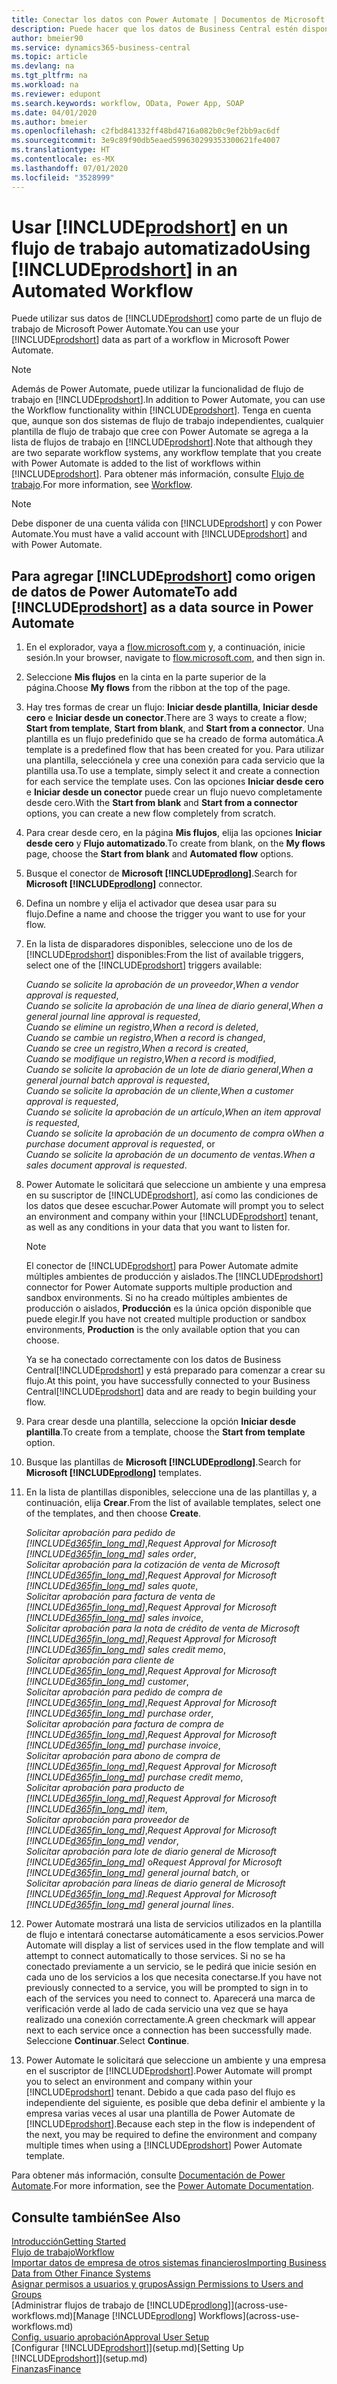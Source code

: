 ```yaml
---
title: Conectar los datos con Power Automate | Documentos de Microsoft
description: Puede hacer que los datos de Business Central estén disponibles como un origen de datos y especificar una URL de OData de sus servicios web para generar un flujo de trabajo automatizado.
author: bmeier90
ms.service: dynamics365-business-central
ms.topic: article
ms.devlang: na
ms.tgt_pltfrm: na
ms.workload: na
ms.reviewer: edupont
ms.search.keywords: workflow, OData, Power App, SOAP
ms.date: 04/01/2020
ms.author: bmeier
ms.openlocfilehash: c2fbd841332ff48bd4716a082b0c9ef2bb9ac6df
ms.sourcegitcommit: 3e9c89f90db5eaed599630299353300621fe4007
ms.translationtype: HT
ms.contentlocale: es-MX
ms.lasthandoff: 07/01/2020
ms.locfileid: "3528999"
---
```

# <a name="using-prodshort-in-an-automated-workflow"></a><span data-ttu-id="68bb7-103">Usar [!INCLUDE[prodshort](includes/prodshort.md)] en un flujo de trabajo automatizado</span><span class="sxs-lookup"><span data-stu-id="68bb7-103">Using [!INCLUDE[prodshort](includes/prodshort.md)] in an Automated Workflow</span></span>

<span data-ttu-id="68bb7-104">Puede utilizar sus datos de [!INCLUDE[prodshort](includes/prodshort.md)] como parte de un flujo de trabajo de Microsoft Power Automate.</span><span class="sxs-lookup"><span data-stu-id="68bb7-104">You can use your [!INCLUDE[prodshort](includes/prodshort.md)] data as part of a workflow in Microsoft Power Automate.</span></span>

> [!NOTE]
> <span data-ttu-id="68bb7-105">Además de Power Automate, puede utilizar la funcionalidad de flujo de trabajo en [!INCLUDE[prodshort](includes/prodshort.md)].</span><span class="sxs-lookup"><span data-stu-id="68bb7-105">In addition to Power Automate, you can use the Workflow functionality within [!INCLUDE[prodshort](includes/prodshort.md)].</span></span> <span data-ttu-id="68bb7-106">Tenga en cuenta que, aunque son dos sistemas de flujo de trabajo independientes, cualquier plantilla de flujo de trabajo que cree con Power Automate se agrega a la lista de flujos de trabajo en [!INCLUDE[prodshort](includes/prodshort.md)].</span><span class="sxs-lookup"><span data-stu-id="68bb7-106">Note that although they are two separate workflow systems, any workflow template that you create with Power Automate is added to the list of workflows  within [!INCLUDE[prodshort](includes/prodshort.md)].</span></span> <span data-ttu-id="68bb7-107">Para obtener más información, consulte [Flujo de trabajo](across-workflow.md).</span><span class="sxs-lookup"><span data-stu-id="68bb7-107">For more information, see [Workflow](across-workflow.md).</span></span>  

> [!NOTE]  
> <span data-ttu-id="68bb7-108">Debe disponer de una cuenta válida con [!INCLUDE[prodshort](includes/prodshort.md)] y con Power Automate.</span><span class="sxs-lookup"><span data-stu-id="68bb7-108">You must have a valid account with [!INCLUDE[prodshort](includes/prodshort.md)] and with Power Automate.</span></span>  

## <a name="to-add-prodshort-as-a-data-source-in-power-automate"></a><span data-ttu-id="68bb7-109">Para agregar [!INCLUDE[prodshort](includes/prodshort.md)] como origen de datos de Power Automate</span><span class="sxs-lookup"><span data-stu-id="68bb7-109">To add [!INCLUDE[prodshort](includes/prodshort.md)] as a data source in Power Automate</span></span>

1. <span data-ttu-id="68bb7-110">En el explorador, vaya a [flow.microsoft.com](https://flow.microsoft.com) y, a continuación, inicie sesión.</span><span class="sxs-lookup"><span data-stu-id="68bb7-110">In your browser, navigate to [flow.microsoft.com](https://flow.microsoft.com), and then sign in.</span></span>
2. <span data-ttu-id="68bb7-111">Seleccione **Mis flujos** en la cinta en la parte superior de la página.</span><span class="sxs-lookup"><span data-stu-id="68bb7-111">Choose **My flows** from the ribbon at the top of the page.</span></span>
3. <span data-ttu-id="68bb7-112">Hay tres formas de crear un flujo: **Iniciar desde plantilla**, **Iniciar desde cero** e **Iniciar desde un conector**.</span><span class="sxs-lookup"><span data-stu-id="68bb7-112">There are 3 ways to create a flow; **Start from template**, **Start from blank**, and **Start from a connector**.</span></span> <span data-ttu-id="68bb7-113">Una plantilla es un flujo predefinido que se ha creado de forma automática.</span><span class="sxs-lookup"><span data-stu-id="68bb7-113">A template is a predefined flow that has been created for you.</span></span> <span data-ttu-id="68bb7-114">Para utilizar una plantilla, selecciónela y cree una conexión para cada servicio que la plantilla usa.</span><span class="sxs-lookup"><span data-stu-id="68bb7-114">To use a template, simply select it and create a connection for each service the template uses.</span></span> <span data-ttu-id="68bb7-115">Con las opciones **Iniciar desde cero** e **Iniciar desde un conector** puede crear un flujo nuevo completamente desde cero.</span><span class="sxs-lookup"><span data-stu-id="68bb7-115">With the **Start from blank** and **Start from a connector** options, you can create a new flow completely from scratch.</span></span>
4. <span data-ttu-id="68bb7-116">Para crear desde cero, en la página **Mis flujos**, elija las opciones **Iniciar desde cero** y **Flujo automatizado**.</span><span class="sxs-lookup"><span data-stu-id="68bb7-116">To create from blank, on the **My flows** page, choose the **Start from blank** and **Automated flow** options.</span></span>
5. <span data-ttu-id="68bb7-117">Busque el conector de **Microsoft [!INCLUDE[prodlong](includes/prodlong.md)]**.</span><span class="sxs-lookup"><span data-stu-id="68bb7-117">Search for **Microsoft [!INCLUDE[prodlong](includes/prodlong.md)]** connector.</span></span>
6. <span data-ttu-id="68bb7-118">Defina un nombre y elija el activador que desea usar para su flujo.</span><span class="sxs-lookup"><span data-stu-id="68bb7-118">Define a name and choose the trigger you want to use for your flow.</span></span>
7. <span data-ttu-id="68bb7-119">En la lista de disparadores disponibles, seleccione uno de los de [!INCLUDE[prodshort](includes/prodshort.md)] disponibles:</span><span class="sxs-lookup"><span data-stu-id="68bb7-119">From the list of available triggers, select one of the [!INCLUDE[prodshort](includes/prodshort.md)] triggers available:</span></span>  

    <span data-ttu-id="68bb7-120">*Cuando se solicite la aprobación de un proveedor*,</span><span class="sxs-lookup"><span data-stu-id="68bb7-120">*When a vendor approval is requested*,</span></span>  
    <span data-ttu-id="68bb7-121">*Cuando se solicite la aprobación de una línea de diario general*,</span><span class="sxs-lookup"><span data-stu-id="68bb7-121">*When a general journal line approval is requested*,</span></span>  
    <span data-ttu-id="68bb7-122">*Cuando se elimine un registro*,</span><span class="sxs-lookup"><span data-stu-id="68bb7-122">*When a record is deleted*,</span></span>  
    <span data-ttu-id="68bb7-123">*Cuando se cambie un registro*,</span><span class="sxs-lookup"><span data-stu-id="68bb7-123">*When a record is changed*,</span></span>  
    <span data-ttu-id="68bb7-124">*Cuando se cree un registro*,</span><span class="sxs-lookup"><span data-stu-id="68bb7-124">*When a record is created*,</span></span>  
    <span data-ttu-id="68bb7-125">*Cuando se modifique un registro*,</span><span class="sxs-lookup"><span data-stu-id="68bb7-125">*When a record is modified*,</span></span>  
    <span data-ttu-id="68bb7-126">*Cuando se solicite la aprobación de un lote de diario general*,</span><span class="sxs-lookup"><span data-stu-id="68bb7-126">*When a general journal batch approval is requested*,</span></span>  
    <span data-ttu-id="68bb7-127">*Cuando se solicite la aprobación de un cliente*,</span><span class="sxs-lookup"><span data-stu-id="68bb7-127">*When a customer approval is requested*,</span></span>  
    <span data-ttu-id="68bb7-128">*Cuando se solicite la aprobación de un artículo*,</span><span class="sxs-lookup"><span data-stu-id="68bb7-128">*When an item approval is requested*,</span></span>  
    <span data-ttu-id="68bb7-129">*Cuando se solicite la aprobación de un documento de compra* o</span><span class="sxs-lookup"><span data-stu-id="68bb7-129">*When a purchase document approval is requested*, or</span></span>  
    <span data-ttu-id="68bb7-130">*Cuando se solicite la aprobación de un documento de ventas*.</span><span class="sxs-lookup"><span data-stu-id="68bb7-130">*When a sales document approval is requested*.</span></span>

8. <span data-ttu-id="68bb7-131">Power Automate le solicitará que seleccione un ambiente y una empresa en su suscriptor de [!INCLUDE[prodshort](includes/prodshort.md)], así como las condiciones de los datos que desee escuchar.</span><span class="sxs-lookup"><span data-stu-id="68bb7-131">Power Automate will prompt you to select an environment and company within your [!INCLUDE[prodshort](includes/prodshort.md)] tenant, as well as any conditions in your data that you want to listen for.</span></span>

    > [!NOTE]
    > <span data-ttu-id="68bb7-132">El conector de [!INCLUDE[prodshort](includes/prodshort.md)] para Power Automate admite múltiples ambientes de producción y aislados.</span><span class="sxs-lookup"><span data-stu-id="68bb7-132">The [!INCLUDE[prodshort](includes/prodshort.md)] connector for Power Automate supports multiple production and sandbox environments.</span></span> <span data-ttu-id="68bb7-133">Si no ha creado múltiples ambientes de producción o aislados, **Producción** es la única opción disponible que puede elegir.</span><span class="sxs-lookup"><span data-stu-id="68bb7-133">If you have not created multiple production or sandbox environments, **Production** is the only available option that you can choose.</span></span>  

    <span data-ttu-id="68bb7-134">Ya se ha conectado correctamente con los datos de Business Central[!INCLUDE[prodshort](includes/prodshort.md)] y está preparado para comenzar a crear su flujo.</span><span class="sxs-lookup"><span data-stu-id="68bb7-134">At this point, you have successfully connected to your Business Central[!INCLUDE[prodshort](includes/prodshort.md)] data and are ready to begin building your flow.</span></span>

9. <span data-ttu-id="68bb7-135">Para crear desde una plantilla, seleccione la opción **Iniciar desde plantilla**.</span><span class="sxs-lookup"><span data-stu-id="68bb7-135">To create from a template, choose the **Start from template** option.</span></span>
10. <span data-ttu-id="68bb7-136">Busque las plantillas de **Microsoft [!INCLUDE[prodlong](includes/prodlong.md)]**.</span><span class="sxs-lookup"><span data-stu-id="68bb7-136">Search for **Microsoft [!INCLUDE[prodlong](includes/prodlong.md)]** templates.</span></span>
11. <span data-ttu-id="68bb7-137">En la lista de plantillas disponibles, seleccione una de las plantillas y, a continuación, elija **Crear**.</span><span class="sxs-lookup"><span data-stu-id="68bb7-137">From the list of available templates, select one of the templates, and then choose **Create**.</span></span>  

    <span data-ttu-id="68bb7-138">*Solicitar aprobación para pedido de [!INCLUDE[d365fin_long_md](includes/d365fin_long_md.md)]*,</span><span class="sxs-lookup"><span data-stu-id="68bb7-138">*Request Approval for Microsoft [!INCLUDE[d365fin_long_md](includes/d365fin_long_md.md)] sales order*,</span></span>  
    <span data-ttu-id="68bb7-139">*Solicitar aprobación para la cotización de venta de Microsoft [!INCLUDE[d365fin_long_md](includes/d365fin_long_md.md)]*,</span><span class="sxs-lookup"><span data-stu-id="68bb7-139">*Request Approval for Microsoft [!INCLUDE[d365fin_long_md](includes/d365fin_long_md.md)] sales quote*,</span></span>  
    <span data-ttu-id="68bb7-140">*Solicitar aprobación para factura de venta de [!INCLUDE[d365fin_long_md](includes/d365fin_long_md.md)]*,</span><span class="sxs-lookup"><span data-stu-id="68bb7-140">*Request Approval for Microsoft [!INCLUDE[d365fin_long_md](includes/d365fin_long_md.md)] sales invoice*,</span></span>  
    <span data-ttu-id="68bb7-141">*Solicitar aprobación para la nota de crédito de venta de Microsoft [!INCLUDE[d365fin_long_md](includes/d365fin_long_md.md)]*,</span><span class="sxs-lookup"><span data-stu-id="68bb7-141">*Request Approval for Microsoft [!INCLUDE[d365fin_long_md](includes/d365fin_long_md.md)] sales credit memo*,</span></span>  
    <span data-ttu-id="68bb7-142">*Solicitar aprobación para cliente de [!INCLUDE[d365fin_long_md](includes/d365fin_long_md.md)]*,</span><span class="sxs-lookup"><span data-stu-id="68bb7-142">*Request Approval for Microsoft [!INCLUDE[d365fin_long_md](includes/d365fin_long_md.md)] customer*,</span></span>  
    <span data-ttu-id="68bb7-143">*Solicitar aprobación para pedido de compra de [!INCLUDE[d365fin_long_md](includes/d365fin_long_md.md)]*,</span><span class="sxs-lookup"><span data-stu-id="68bb7-143">*Request Approval for Microsoft [!INCLUDE[d365fin_long_md](includes/d365fin_long_md.md)] purchase order*,</span></span>  
    <span data-ttu-id="68bb7-144">*Solicitar aprobación para factura de compra de [!INCLUDE[d365fin_long_md](includes/d365fin_long_md.md)]*,</span><span class="sxs-lookup"><span data-stu-id="68bb7-144">*Request Approval for Microsoft [!INCLUDE[d365fin_long_md](includes/d365fin_long_md.md)] purchase invoice*,</span></span>  
    <span data-ttu-id="68bb7-145">*Solicitar aprobación para abono de compra de [!INCLUDE[d365fin_long_md](includes/d365fin_long_md.md)]*,</span><span class="sxs-lookup"><span data-stu-id="68bb7-145">*Request Approval for Microsoft [!INCLUDE[d365fin_long_md](includes/d365fin_long_md.md)] purchase credit memo*,</span></span>  
    <span data-ttu-id="68bb7-146">*Solicitar aprobación para producto de [!INCLUDE[d365fin_long_md](includes/d365fin_long_md.md)]*,</span><span class="sxs-lookup"><span data-stu-id="68bb7-146">*Request Approval for Microsoft [!INCLUDE[d365fin_long_md](includes/d365fin_long_md.md)] item*,</span></span>  
    <span data-ttu-id="68bb7-147">*Solicitar aprobación para proveedor de [!INCLUDE[d365fin_long_md](includes/d365fin_long_md.md)]*,</span><span class="sxs-lookup"><span data-stu-id="68bb7-147">*Request Approval for Microsoft [!INCLUDE[d365fin_long_md](includes/d365fin_long_md.md)] vendor*,</span></span>  
    <span data-ttu-id="68bb7-148">*Solicitar aprobación para lote de diario general de Microsoft [!INCLUDE[d365fin_long_md](includes/d365fin_long_md.md)]* o</span><span class="sxs-lookup"><span data-stu-id="68bb7-148">*Request Approval for Microsoft [!INCLUDE[d365fin_long_md](includes/d365fin_long_md.md)] general journal batch*, or</span></span>    
    <span data-ttu-id="68bb7-149">*Solicitar aprobación para líneas de diario general de Microsoft [!INCLUDE[d365fin_long_md](includes/d365fin_long_md.md)]*.</span><span class="sxs-lookup"><span data-stu-id="68bb7-149">*Request Approval for Microsoft [!INCLUDE[d365fin_long_md](includes/d365fin_long_md.md)] general journal lines*.</span></span>  
12. <span data-ttu-id="68bb7-150">Power Automate mostrará una lista de servicios utilizados en la plantilla de flujo e intentará conectarse automáticamente a esos servicios.</span><span class="sxs-lookup"><span data-stu-id="68bb7-150">Power Automate will display a list of services used in the flow template and will attempt to connect automatically to those services.</span></span> <span data-ttu-id="68bb7-151">Si no se ha conectado previamente a un servicio, se le pedirá que inicie sesión en cada uno de los servicios a los que necesita conectarse.</span><span class="sxs-lookup"><span data-stu-id="68bb7-151">If you have not previously connected to a service, you will be prompted to sign in to each of the services you need to connect to.</span></span> <span data-ttu-id="68bb7-152">Aparecerá una marca de verificación verde al lado de cada servicio una vez que se haya realizado una conexión correctamente.</span><span class="sxs-lookup"><span data-stu-id="68bb7-152">A green checkmark will appear next to each service once a connection has been successfully made.</span></span> <span data-ttu-id="68bb7-153">Seleccione **Continuar**.</span><span class="sxs-lookup"><span data-stu-id="68bb7-153">Select **Continue**.</span></span>
13. <span data-ttu-id="68bb7-154">Power Automate le solicitará que seleccione un ambiente y una empresa en el suscriptor de [!INCLUDE[prodshort](includes/prodshort.md)].</span><span class="sxs-lookup"><span data-stu-id="68bb7-154">Power Automate will prompt you to select an environment and company within your [!INCLUDE[prodshort](includes/prodshort.md)] tenant.</span></span> <span data-ttu-id="68bb7-155">Debido a que cada paso del flujo es independiente del siguiente, es posible que deba definir el ambiente y la empresa varias veces al usar una plantilla de Power Automate de [!INCLUDE[prodshort](includes/prodshort.md)].</span><span class="sxs-lookup"><span data-stu-id="68bb7-155">Because each step in the flow is independent of the next, you may be required to define the environment and company multiple times when using a [!INCLUDE[prodshort](includes/prodshort.md)] Power Automate template.</span></span>

<span data-ttu-id="68bb7-156">Para obtener más información, consulte [Documentación de Power Automate](/power-automate/getting-started).</span><span class="sxs-lookup"><span data-stu-id="68bb7-156">For more information, see the [Power Automate Documentation](/power-automate/getting-started).</span></span>

## <a name="see-also"></a><span data-ttu-id="68bb7-157">Consulte también</span><span class="sxs-lookup"><span data-stu-id="68bb7-157">See Also</span></span>

[<span data-ttu-id="68bb7-158">Introducción</span><span class="sxs-lookup"><span data-stu-id="68bb7-158">Getting Started</span></span>](product-get-started.md)  
[<span data-ttu-id="68bb7-159">Flujo de trabajo</span><span class="sxs-lookup"><span data-stu-id="68bb7-159">Workflow</span></span>](across-workflow.md)  
[<span data-ttu-id="68bb7-160">Importar datos de empresa de otros sistemas financieros</span><span class="sxs-lookup"><span data-stu-id="68bb7-160">Importing Business Data from Other Finance Systems</span></span>](across-import-data-configuration-packages.md)  
[<span data-ttu-id="68bb7-161">Asignar permisos a usuarios y grupos</span><span class="sxs-lookup"><span data-stu-id="68bb7-161">Assign Permissions to Users and Groups</span></span>](ui-define-granular-permissions.md)  
<span data-ttu-id="68bb7-162">[Administrar flujos de trabajo de [!INCLUDE[prodlong](includes/prodlong.md)]](across-use-workflows.md)</span><span class="sxs-lookup"><span data-stu-id="68bb7-162">[Manage [!INCLUDE[prodlong](includes/prodlong.md)] Workflows](across-use-workflows.md)</span></span>  
[<span data-ttu-id="68bb7-163">Config. usuario aprobación</span><span class="sxs-lookup"><span data-stu-id="68bb7-163">Approval User Setup</span></span>](across-how-to-set-up-approval-users.md)  
<span data-ttu-id="68bb7-164">[Configurar [!INCLUDE[prodshort](includes/prodshort.md)]](setup.md)</span><span class="sxs-lookup"><span data-stu-id="68bb7-164">[Setting Up [!INCLUDE[prodshort](includes/prodshort.md)]](setup.md)</span></span>  
[<span data-ttu-id="68bb7-165">Finanzas</span><span class="sxs-lookup"><span data-stu-id="68bb7-165">Finance</span></span>](finance.md)  
